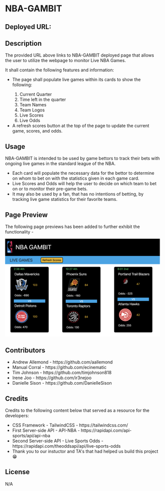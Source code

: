# NBA-GAMBIT

## Deployed URL: 

## Description

The provided URL above links to NBA-GAMBIT deployed page that allows the user to utilize the webpage to monitor Live NBA Games.

It shall contain the following features and information:

<ul>
<li>The page shall populate live games within its cards to show the following:</li>
<ol>
<li>Current Quarter</li> 
<li>Time left in the quarter</li>
<li>Team Names</li>
<li>Team Logos</li>
<li>Live Scores</li>
<li>Live Odds</li>
</ol>
<li>A refresh scores button at the top of the page to update the current game, scores, and odds.</li>
</ul>

## Usage

NBA-GAMBIT is intended to be used by game bettors to track their bets with ongoing live games in the standard league of the NBA.

<ul>
<li>Each card will populate the necessary data for the bettor to determine on whom to bet on with the statistics given in each game card.</li>
<li>Live Scores and Odds will help the user to decide on which team to bet on or to monitor their pre-game bets.</li>
<li>It may also be used by a fan, that has no intentions of betting, by tracking live game statistics for their favorite teams.</li>
</ul>


## Page Preview

The following page previews has been added to further exhibit the functionality - 

![NBA-GAMBIT SAMPLE](./assets/images/screenshot1.png)



## Contributors

<ul>
<li>Andrew Allemond - https://github.com/aallemond</li>
<li>Manual Corral - https://github.com/ecinematic</li>
<li>Tim Johnson - https://github.com/timjohnson818</li>
<li>Irene Joo - https://github.com/ir3nejoo</li>
<li>Danielle Sison - https://github.com/DanielleSison</li>
</ul>


## Credits

Credits to the following content below that served as a resource for the developers:

<ul>
<li>CSS Framework - TailwindCSS - https://tailwindcss.com/</li>
<li>First Server-side API - API-NBA - https://rapidapi.com/api-sports/api/api-nba</li>
<li>Second Server-side API - Live Sports Odds - https://rapidapi.com/theoddsapi/api/live-sports-odds</li>
<li>Thank you to our instuctor and TA's that had helped us build this project 😁 </li>
</ul>





## License

N/A